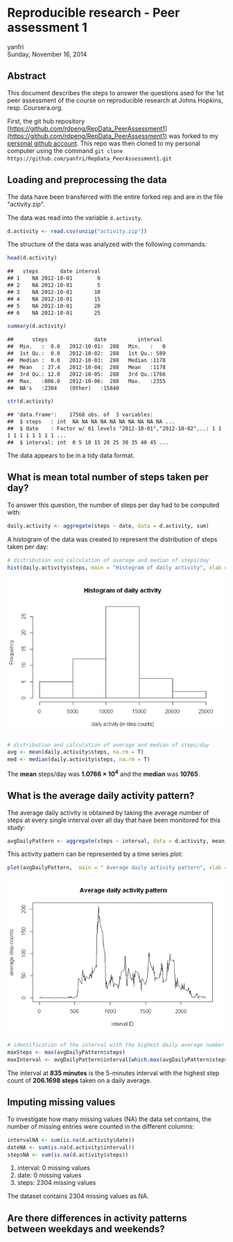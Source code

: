 # Reproducible research - Peer assessment 1
yanfri  
Sunday, November 16, 2014  

## Abstract

This document describes the steps to answer the questions ased for the 1st peer assessment of the course on reproducible research at Johns Hopkins, resp. Coursera.org.

First, the git hub repository [https://github.com/rdpeng/RepData_PeerAssessment1](https://github.com/rdpeng/RepData_PeerAssessment1) was forked to my [personal github account](https://github.com/yanfri/RepData_PeerAssessment1). This repo was then cloned to my personal computer using the command `git clone https://github.com/yanfri/RepData_PeerAssessment1.git`

## Loading and preprocessing the data
The data have been transferred with the entire forked rep and are in the file "activity.zip".

The data was read into the variable `d.activity`.

```r
d.activity <- read.csv(unzip("activity.zip"))
```

The structure of the data was analyzed with the following commands:

```r
head(d.activity)
```

```
##   steps       date interval
## 1    NA 2012-10-01        0
## 2    NA 2012-10-01        5
## 3    NA 2012-10-01       10
## 4    NA 2012-10-01       15
## 5    NA 2012-10-01       20
## 6    NA 2012-10-01       25
```

```r
summary(d.activity)
```

```
##      steps               date          interval   
##  Min.   :  0.0   2012-10-01:  288   Min.   :   0  
##  1st Qu.:  0.0   2012-10-02:  288   1st Qu.: 589  
##  Median :  0.0   2012-10-03:  288   Median :1178  
##  Mean   : 37.4   2012-10-04:  288   Mean   :1178  
##  3rd Qu.: 12.0   2012-10-05:  288   3rd Qu.:1766  
##  Max.   :806.0   2012-10-06:  288   Max.   :2355  
##  NA's   :2304    (Other)   :15840
```

```r
str(d.activity)
```

```
## 'data.frame':	17568 obs. of  3 variables:
##  $ steps   : int  NA NA NA NA NA NA NA NA NA NA ...
##  $ date    : Factor w/ 61 levels "2012-10-01","2012-10-02",..: 1 1 1 1 1 1 1 1 1 1 ...
##  $ interval: int  0 5 10 15 20 25 30 35 40 45 ...
```

The data appears to be in a tidy data format.

## What is mean total number of steps taken per day?
To answer this question, the number of steps per day had to be computed with:


```r
daily.activity <- aggregate(steps ~ date, data = d.activity, sum)
```

A histogram of the data was created to represent the distribution of steps taken per day:

```r
# distribution and calculation of average and median of steps/day
hist(daily.activity$steps, main = "Histogram of daily activity", xlab = "daily activity (in step counts)")
```

![plot of chunk histogram](PA1_template_files/figure-html/histogram.png) 


```r
# distribution and calculation of average and median of steps/day
avg <- mean(daily.activity$steps, na.rm = T)
med <- median(daily.activity$steps, na.rm = T)
```

The **mean** steps/day was **1.0766 &times; 10<sup>4</sup>** and the **median** was **10765**.


## What is the average daily activity pattern?

The average daily activity is obtained by taking the average number of steps at every single interval over all day that have been monitored for this study:

```r
avgDailyPattern <- aggregate(steps ~ interval, data = d.activity, mean)
```

This activity pattern can be represented by a time series plot:

```r
plot(avgDailyPattern,  main = " Average daily activity pattern", xlab = "interval ID", ylab = "average step counts", type = "l")
```

![plot of chunk avgDailyActivityPlot](PA1_template_files/figure-html/avgDailyActivityPlot.png) 

```r
# identification of the interval with the highest daily average number of steps
maxSteps <- max(avgDailyPattern$steps)
maxInterval <- avgDailyPattern$interval[which.max(avgDailyPattern$steps)]
```

The interval at **835 minutes** is the 5-minutes interval with the highest step count of **206.1698 steps** taken on a daily average. 


## Imputing missing values

To investigate how many missing values (NA) the data set contains, the number of missing entries were counted in the different columns:


```r
intervalNA <- sum(is.na(d.activity$date))
dateNA <- sum(is.na(d.activity$interval))
stepsNA <- sum(is.na(d.activity$steps))
```

 1. interval: 0 missing values
 2. date: 0 missing values
 3. steps: 2304 missing values

The dataset contains 2304 missing values as NA.



## Are there differences in activity patterns between weekdays and weekends?




